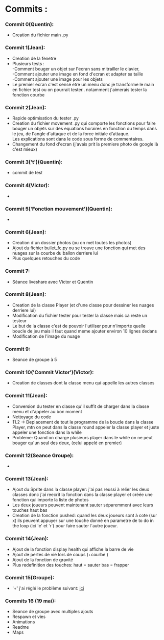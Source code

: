 # Commits :
### Commit 0(Quentin):
* Creation du fichier main .py
### Commit 1(Jean):  
* Creation de la fenetre
* Plusieurs tests :  
-Comment bouger un objet sur l'ecran sans mitrailler le clavier,  
-Comment ajouter une image en fond d'ecran et adapter sa taille  
-Comment ajouter une image pour les objets  
* Le premier ecran c'est sensé etre un menu donc je transforme le main en fichier test ou on pourrait tester.. notamment j'aimerais tester la fonction courbe
### Commit 2(Jean):
* Rapide optimisation du tester .py
* Creation du fichier movement .py qui comporte les fonctions pour faire bouger un objets sur des equations horaires en fonction du temps dans le jeu, de l'angle d'attaque et de la force initiale d'attaque.  
Les explications sont dans le code sous forme de commentaires.
* Changement du fond d'ecran (j'avais prit la premiere photo de google là c'est mieux)
### Commit 3('t')(Quentin):
* commit de test 
### Commit 4(Victor):
* 
### Commit 5('Fonction mouvement')(Quentin):
* 
### Commit 6(Jean):
* Creation d'un dossier photos (ou on met toutes les photos)
* Ajout du fichier bullet_fc.py ou se trouve une fonction qui met des nuages sur la courbe du ballon derriere lui
* Plus quelques retouches du code
### Commit 7:
* Séance liveshare avec Victor et Quentin
### Commit 8(Jean):
* Creation de la classe Player (et d'une classe pour dessiner les nuages derriere lui)
* Modification du fichier tester pour tester la classe mais ca reste un testeur
* Le but de la classe c'est de pouvoir l'utiliser pour n'importe quelle boucle de jeu mais il faut quand meme ajouter environ 10 lignes dedans
* Modification de l'image du nuage 
### Commit 9:
* Seance de groupe à 5
### Commit 10('Commit Victor')(Victor):
* Creation de classes dont la classe menu qui appelle les autres classes
### Commit 11(Jean):
* Conversion du tester en classe qu'il suffit de charger dans la classe menu et d'appeler au bon moment 
* Nettoyage du code
* 11.2 -> Deplacement de tout le programme de la boucle dans la classe Player, mtn on peut dans la classe round appeler la classe player et juste appeler une fonction dans la while 
* Probleme: Quand on charge plusieurs player dans le while on ne peut bouger qu'un seul des deux, (celui appelé en premier)
### Commit 12(Seance Groupe):
* 
### Commit 13(Jean):
* Ajout du Sprite dans la classe player: j'ai pas reussi à relier les deux classes donc j'ai reecrit la fonction dans la classe player et créée une fonction qui importe la liste de photos
* Les deux joueurs peuvent maintenant sauter séparemment avec leurs touches haut bas
* Creation de la fonction pushed: quand les deux joueurs sont à cote (sur x) ils peuvent appuyer sur une touche donné en parametre de to do in the loop (ici 'e' et 'r') pour faire sauter l'autre joueur.
### Commit 14(Jean):
* Ajout de la fonction display health qui affiche la barre de vie
* Ajout de pertes de vie lors de coups (+courbe )
* Ajout de la fonction de gravité
* Plus redefinition des touches: haut = sauter bas = frapper 
### Commit 15(Groupe):
* '+' j'ai réglé le problème suivant: [ici](https://github.com/MatthiasBeausseron/Projet-transverse/issues/1)
### Commits 16 (19 mai):
* Seance de groupe avec multiples ajouts 
* Respawn et vies 
* Animations
* Readme
* Maps
